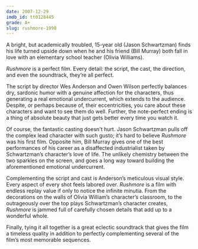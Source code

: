 ```yaml
---
date: 2007-12-29
imdb_id: tt0128445
grade: A+
slug: rushmore-1998
---
```


A bright, but academically troubled, 15-year old (Jason Schwartzman) finds his life turned upside down when he and his friend (Bill Murray) both fall in love with an elementary school teacher (Olivia Williams).

_Rushmore_ is a perfect film. Every detail: the script, the cast, the direction, and even the soundtrack, they’re all perfect.

The script by director Wes Anderson and Owen Wilson perfectly balances dry, sardonic humor with a genuine affection for the characters, thus generating a real emotional undercurrent, which extends to the audience. Despite, or perhaps because of, their eccentricities, you care about these characters and want to see them do well. Further, the note-perfect ending is a thing of absolute beauty that just gets better every time you watch it.

Of course, the fantastic casting doesn't hurt. Jason Schwartzman pulls off the complex lead character with such gusto; it’s hard to believe _Rushmore_ was his first film. Opposite him, Bill Murray gives one of the best performances of his career as a disaffected industrialist taken by Schwartzman’s character’s love of life. The unlikely chemistry between the two sparkles on the screen, and goes a long way toward building the aforementioned emotional undercurrent.

Complementing the script and cast is Anderson’s meticulous visual style. Every aspect of every shot feels labored over. _Rushmore_ is a film with endless replay value if only to notice the infinite minutia. From the decorations on the walls of Olivia William’s character’s classroom, to the outrageously over the top plays Schwartzman’s character creates, _Rushmore_ is jammed full of carefully chosen details that add up to a wonderful whole.

Finally, tying it all together is a great eclectic soundtrack that gives the film a timeless quality in addition to perfectly complementing several of the film’s most memorable sequences.
